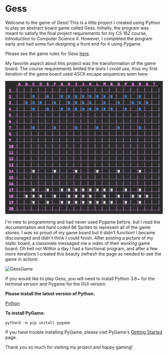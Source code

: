 # Gess

Welcome to the game of Gess! This is a little project I created using Python to play an abstract board game called Gess. 
Initially, the program was meant to satisfy the final project requirements for my CS 162 course, Introduction to 
Computer Science II. However, I completed the program early and had some fun designing a front end for it using Pygame.

Please see the game rules for Gess [here](https://www.chessvariants.com/crossover.dir/gess.html). 

My favorite aspect about this project was the transformation of the game board. The course requirements limited
the tools I could use, thus my first iteration of the game board used ASCII escape sequences seen here:

![GessGame](images/GessGameAscii.png)


I'm new to programming and had never used Pygame before, but I read the documentation and hard coded 86 Sprites 
to represent all of the game stones. I was so proud of my game board but it didn't function! I became discouraged and 
didn't think I could finish. After posting a picture of my static board, a classmate messaged me a video of their 
*working* game board. Oh hell no! Within a day I had a functional program, and after a few more iterations I created this 
beauty (refresh the page as needed to see the game in action):

![GessGame](images/GessGame.gif)


If you would like to play Gess, you will need to install Python 3.6+ for the terminal version and Pygame for the GUI 
version.

**Please install the latest version of Python:**

[Python](https://www.python.org/downloads/)


**To install PyGame:**
```
python3 -m pip install pygame
```
If you have trouble installing PyGame, please visit PyGame's [Getting Started](https://www.pygame.org/wiki/GettingStarted) page.

Thank you so much for visiting my project and happy gaming!


